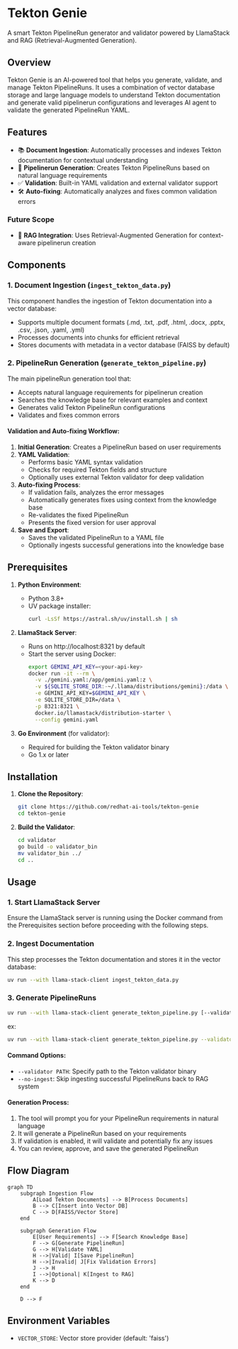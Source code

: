 # Tekton Genie

A smart Tekton PipelineRun generator and validator powered by LlamaStack and RAG (Retrieval-Augmented Generation).

## Overview

Tekton Genie is an AI-powered tool that helps you generate, validate, and manage Tekton PipelineRuns. It uses a combination of vector database storage and large language models to understand Tekton documentation and generate valid pipelinerun configurations and leverages AI agent to validate the generated PipelineRun YAML.

## Features

- 📚 **Document Ingestion**: Automatically processes and indexes Tekton documentation for contextual understanding
- 🔧 **Pipelinerun Generation**: Creates Tekton PipelineRuns based on natural language requirements
- ✅ **Validation**: Built-in YAML validation and external validator support
- 🛠️ **Auto-fixing**: Automatically analyzes and fixes common validation errors
### Future Scope
- 📝 **RAG Integration**: Uses Retrieval-Augmented Generation for context-aware pipelinerun creation

## Components

### 1. Document Ingestion (`ingest_tekton_data.py`)

This component handles the ingestion of Tekton documentation into a vector database:

- Supports multiple document formats (.md, .txt, .pdf, .html, .docx, .pptx, .csv, .json, .yaml, .yml)
- Processes documents into chunks for efficient retrieval
- Stores documents with metadata in a vector database (FAISS by default)

### 2. PipelineRun Generation (`generate_tekton_pipeline.py`)

The main pipelineRun generation tool that:

- Accepts natural language requirements for pipelinerun creation
- Searches the knowledge base for relevant examples and context
- Generates valid Tekton PipelineRun configurations
- Validates and fixes common errors

#### Validation and Auto-fixing Workflow:

1. **Initial Generation**: Creates a PipelineRun based on user requirements
2. **YAML Validation**: 
   - Performs basic YAML syntax validation
   - Checks for required Tekton fields and structure
   - Optionally uses external Tekton validator for deep validation
3. **Auto-fixing Process**:
   - If validation fails, analyzes the error messages
   - Automatically generates fixes using context from the knowledge base
   - Re-validates the fixed PipelineRun
   - Presents the fixed version for user approval
4. **Save and Export**:
   - Saves the validated PipelineRun to a YAML file
   - Optionally ingests successful generations into the knowledge base

## Prerequisites

1. **Python Environment**:
   - Python 3.8+
   - UV package installer: 
     ```bash
     curl -LsSf https://astral.sh/uv/install.sh | sh
     ```

2. **LlamaStack Server**:
   - Runs on http://localhost:8321 by default
   - Start the server using Docker:
     ```bash
     export GEMINI_API_KEY=<your-api-key>
     docker run -it --rm \
       -v ./gemini.yaml:/app/gemini.yaml:z \
       -v ${SQLITE_STORE_DIR:-~/.llama/distributions/gemini}:/data \
       -e GEMINI_API_KEY=$GEMINI_API_KEY \
       -e SQLITE_STORE_DIR=/data \
       -p 8321:8321 \
       docker.io/llamastack/distribution-starter \
       --config gemini.yaml
     ```

3. **Go Environment** (for validator):
   - Required for building the Tekton validator binary
   - Go 1.x or later

## Installation

1. **Clone the Repository**:
   ```bash
   git clone https://github.com/redhat-ai-tools/tekton-genie
   cd tekton-genie
   ```

2. **Build the Validator**:
   ```bash
   cd validator
   go build -o validator_bin
   mv validator_bin ../
   cd ..
   ```

## Usage

### 1. Start LlamaStack Server

Ensure the LlamaStack server is running using the Docker command from the Prerequisites section before proceeding with the following steps.

### 2. Ingest Documentation

This step processes the Tekton documentation and stores it in the vector database:

```bash
uv run --with llama-stack-client ingest_tekton_data.py
```

### 3. Generate PipelineRuns

   ```bash
   uv run --with llama-stack-client generate_tekton_pipeline.py [--validator PATH] [--no-ingest]
   ```
   ex:
   ```bash
   uv run --with llama-stack-client generate_tekton_pipeline.py --validator ./validator_bin
   ```

#### Command Options:
- `--validator PATH`: Specify path to the Tekton validator binary
- `--no-ingest`: Skip ingesting successful PipelineRuns back to RAG system

#### Generation Process:
1. The tool will prompt you for your PipelineRun requirements in natural language
2. It will generate a PipelineRun based on your requirements
3. If validation is enabled, it will validate and potentially fix any issues
4. You can review, approve, and save the generated PipelineRun

## Flow Diagram

```mermaid
graph TD
    subgraph Ingestion Flow
        A[Load Tekton Documents] --> B[Process Documents]
        B --> C[Insert into Vector DB]
        C --> D[FAISS/Vector Store]
    end

    subgraph Generation Flow
        E[User Requirements] --> F[Search Knowledge Base]
        F --> G[Generate PipelineRun]
        G --> H[Validate YAML]
        H -->|Valid| I[Save PipelineRun]
        H -->|Invalid| J[Fix Validation Errors]
        J --> H
        I -->|Optional| K[Ingest to RAG]
        K --> D
    end

    D --> F
```

## Environment Variables

- `VECTOR_STORE`: Vector store provider (default: 'faiss')
